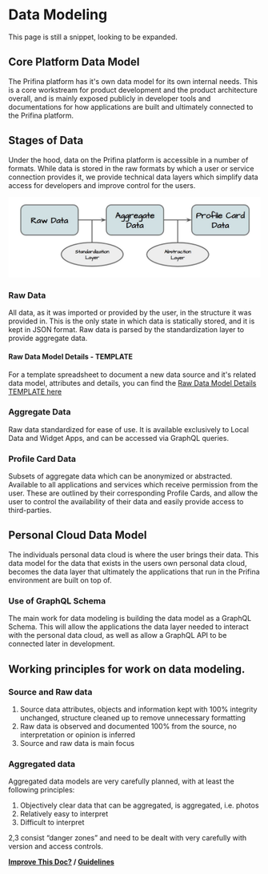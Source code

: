 # Data Modeling    

This page is still a snippet, looking to be expanded. 

## Core Platform Data Model  
  
The Prifina platform has it's own data model for its own internal needs. This is a core workstream for product 
development and the product architecture overall, and is mainly exposed publicly in developer tools and documentations 
for how applications are built and ultimately connected to the Prifina platform.

## Stages of Data
Under the hood, data on the Prifina platform is accessible in a number of formats.
While data is stored in the raw formats by which a user or service connection provides it, we provide technical data layers
which simplify data access for developers and improve control for the users.

![Stages of data](./datastages.jpg)

### Raw Data
All data, as it was imported or provided by the user, in the structure it was provided in. This is the only state in which data is statically stored, and it is kept in JSON format. Raw data is parsed by the standardization layer to provide aggregate data.

#### Raw Data Model Details - TEMPLATE

For a template spreadsheet to document a new data source and it's related data model, attributes and details, you can find the [Raw Data Model Details TEMPLATE here](https://docs.google.com/spreadsheets/d/1D88Be4cdEnbuvy9TUgokJfW0u6xhArkI0oYjIsCjXxQ/)

### Aggregate Data
Raw data standardized for ease of use. It is available exclusively to Local Data and Widget Apps, and can be accessed via GraphQL queries.

### Profile Card Data
Subsets of aggregate data which can be anonymized or abstracted. Available to all applications and services which receive permission from the user. These are outlined by their corresponding Profile Cards, and allow the user to control the availability of their data and easily provide access to third-parties. 

## Personal Cloud Data Model  

The individuals personal data cloud is where the user brings their data. This data model for the data that exists in the 
users own personal data cloud, becomes the data layer that ultimately the applications that run in the Prifina environment
are built on top of. 

### Use of GraphQL Schema  

The main work for data modeling is building the data model as a GraphQL Schema. This will allow the applications the data
layer needed to interact with the personal data cloud, as well as allow a GraphQL API to be connected later in development. 

## Working principles for work on data modeling. 

### Source and Raw data 

1. Source data attributes, objects and information kept with 100% integrity unchanged, structure cleaned up to remove unnecessary formatting 
2. Raw data is observed and documented 100% from the source, no interpretation or opinion is inferred
3. Source and raw data is main focus

### Aggregated data 

Aggregated data models are very carefully planned, with at least the following principles:

1. Objectively clear data that can be aggregated, is aggregated, i.e. photos
2. Relatively easy to interpret
3. Difficult to interpret  

2,3 consist “danger zones” and need to be dealt with very carefully with version and access controls.



**[Improve This Doc?](https://github.com/prifina-admin/internal-docs/) / [Guidelines](http://internal.prifina.com/contribute/)**


